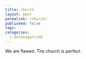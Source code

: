 ```yaml
---
title: church
layout: post
permalink: /church/
published: false
tags:
categories:
  - Uncategorized
---
```

We are flawed. The church is perfect.

